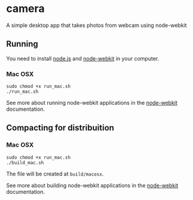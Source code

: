 camera
======

A simple desktop app that takes photos from webcam using node-webkit

## Running

You need to install [node.js](http://nodejs.org) and [node-webkit](https://github.com/rogerwang/node-webkit) in your computer.

### Mac OSX

    sudo chmod +x run_mac.sh
    ./run_mac.sh

See more about running node-webkit applications in the [node-webkit](https://github.com/rogerwang/node-webkit/wiki/How-to-run-apps) documentation.

## Compacting for distribuition

### Mac OSX

    sudo chmod +x run_mac.sh
    ./build_mac.sh

The file will be created at `build/macosx`.

See more about building node-webkit applications in the [node-webkit](https://github.com/rogerwang/node-webkit/wiki/How-to-package-and-distribute-your-apps) documentation.

